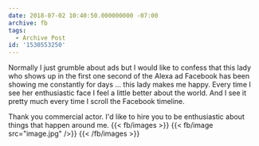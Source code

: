 ```yaml
---
date: 2018-07-02 10:40:50.000000000 -07:00
archive: fb
tags: 
  - Archive Post
id: '1530553250'
---
```


Normally I just grumble about ads but I would like to confess that this lady who shows up in the first one second of the Alexa ad Facebook has been showing me constantly for days ... this lady makes me happy. Every time I see her enthusiastic face I feel a little better about the world. And I see it pretty much every time I scroll the Facebook timeline. 

Thank you commercial actor. I'd like to hire you to be enthusiastic about things that happen around me.
{{< fb/images >}}
{{< fb/image src="image.jpg" />}}
{{< /fb/images >}}
